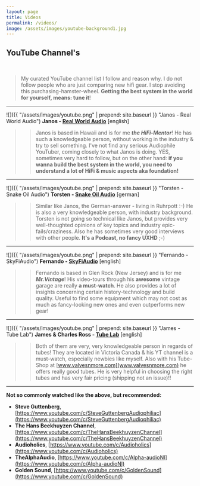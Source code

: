 ```yaml
---
layout: page
title: Videos
permalink: /videos/
image: /assets/images/youtube-background1.jpg
---
```


## YouTube Channel's
<br />

>My curated YouTube channel list I follow and reason why.
>I do not follow people who are just comparing new hifi gear.
>I stop avoiding this purchasing-hamster-wheel.
>**Getting the best system in the world for yourself, means: tune it**!

---

![]({{ "/assets/images/youtube.png" | prepend: site.baseurl }} "Janos - Real World Audio") **Janos - [Real World Audio](https://www.youtube.com/channel/UCJpI9UmNdGYeb5IVL6IMVVA/playlists?view=1)** [english]

>>Janos is based in Hawaii and is for me **_the HiFi-Mentor_**!
>>He has such a knowledgeable person, without working in the industry & try to sell something.
>>I've not find any serious Audiophile YouTuber, coming closely to what Janos is doing.
>>YES, sometimes very hard to follow, but on the other hand: **if you wanna build the best system
>>in the world, you need to understand a lot of HiFi & music aspects aka foundation!**

---

![]({{ "/assets/images/youtube.png" | prepend: site.baseurl }} "Torsten - Snake Oil Audio") **Torsten - [Snake Oil Audio](https://www.youtube.com/channel/UCQFGU3xz1EL20pDYVyTk9LQ)** [german]

>>Similar like Janos, the German-answer - living in Ruhrpott :-)
>>He is also a very knowledgeable person, with industry background.
>>Torsten is not going so technical like Janos, but provides very well-thoughted
>>opinions of key topics and industry epic-fails/craziness. Also he has
>>sometimes very good interviews with other people. **It's a Podcast, no fancy UXHD** ;-)

---

![]({{ "/assets/images/youtube.png" | prepend: site.baseurl }} "Fernando - SkyFiAudio") **Fernando - [SkyFiAudio](https://www.youtube.com/c/SkyFiAudio)** [english]

>>Fernando is based in Glen Rock (New Jersey) and is for me **_Mr.Vintage_**!
>>His video-tours through his **awesome** vintage garage are really **a must-watch**.
>>He also provides a lot of insights concerning certain history-technology and build
>>quality. Useful to find some equipment which may not cost as much as fancy-looking
>>new ones and even outperforms new gear!

---

![]({{ "/assets/images/youtube.png" | prepend: site.baseurl }} "James - Tube Lab") **James & Charles Ross - [Tube Lab](https://www.youtube.com/channel/UC8oqw6k6yTYTDTlu1qfTFSg)** [english]

>>Both of them are very, very knowledgeable person in regards of tubes!
>>They are located in Victoria Canada & his YT channel is a must-watch, especially newbies like myself.
>>Also with his Tube-Shop at [www.valvesnmore.com](www.valvesnmore.com) he offers really good tubes.
>>He is very helpful in choosing the right tubes and has very fair pricing (shipping not an issue)!!

---

**Not so commonly watched like the above, but recommended:**

- **Steve Guttenberg**, [https://www.youtube.com/c/SteveGuttenbergAudiophiliac](https://www.youtube.com/c/SteveGuttenbergAudiophiliac)
- **The Hans Beekhuyzen Channel**, [https://www.youtube.com/c/TheHansBeekhuyzenChannel](https://www.youtube.com/c/TheHansBeekhuyzenChannel)
- **Audioholics**, [https://www.youtube.com/c/Audioholics](https://www.youtube.com/c/Audioholics)
- **TheAlphaAudio**, [https://www.youtube.com/c/Alpha-audioNl](https://www.youtube.com/c/Alpha-audioNl)
- **Golden Sound**, [https://www.youtube.com/c/GoldenSound](https://www.youtube.com/c/GoldenSound)
